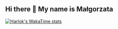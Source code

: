 ## Hi there 👋 My name is Małgorzata
[![Harlok's WakaTime stats](https://github-readme-stats.vercel.app/api/wakatime?username=ffflabs)](https://github.com/meljaszuk/github-readme-stats)
<!--[![Anurag's GitHub stats](https://github-readme-stats.vercel.app/api?username=meljaszuk)](https://github.com/meljaszuk/github-readme-stats)
[![Top Langs](https://github-readme-stats.vercel.app/api/top-langs/?username=meljaszuk&layout=donut)](https://github.com/meljaszuk/github-readme-stats)

**meljaszuk/meljaszuk** is a ✨ _special_ ✨ repository because its `README.md` (this file) appears on your GitHub profile.

Here are some ideas to get you started:

- 🔭 I’m currently working on ...
- 🌱 I’m currently learning ...
- 👯 I’m looking to collaborate on ...
- 🤔 I’m looking for help with ...
- 💬 Ask me about ...
- 📫 How to reach me: ...
- 😄 Pronouns: ...
- ⚡ Fun fact: ...
-->
